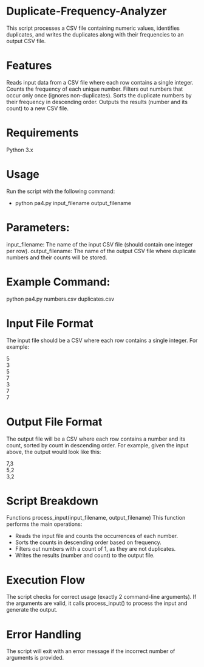 # Duplicate-Frequency-Analyzer

This script processes a CSV file containing numeric values, identifies duplicates, and writes the duplicates along with their frequencies to an output CSV file.

# Features
Reads input data from a CSV file where each row contains a single integer.
Counts the frequency of each unique number.
Filters out numbers that occur only once (ignores non-duplicates).
Sorts the duplicate numbers by their frequency in descending order.
Outputs the results (number and its count) to a new CSV file.

# Requirements
Python 3.x

# Usage
Run the script with the following command:

- python pa4.py input_filename output_filename

# Parameters:
input_filename: The name of the input CSV file (should contain one integer per row).
output_filename: The name of the output CSV file where duplicate numbers and their counts will be stored.
# Example Command:
python pa4.py numbers.csv duplicates.csv

# Input File Format
The input file should be a CSV where each row contains a single integer. For example:

5 <br />
3 <br />
5 <br />
7 <br />
3 <br />
7 <br />
7 <br />

# Output File Format
The output file will be a CSV where each row contains a number and its count, sorted by count in descending order. For example, given the input above, the output would look like this:

7,3<br />
5,2<br />
3,2<br />
# Script Breakdown
Functions
process_input(input_filename, output_filename)
This function performs the main operations:

- Reads the input file and counts the occurrences of each number.
- Sorts the counts in descending order based on frequency.
- Filters out numbers with a count of 1, as they are not duplicates.
- Writes the results (number and count) to the output file.
# Execution Flow
The script checks for correct usage (exactly 2 command-line arguments).
If the arguments are valid, it calls process_input() to process the input and generate the output.
# Error Handling
The script will exit with an error message if the incorrect number of arguments is provided.
